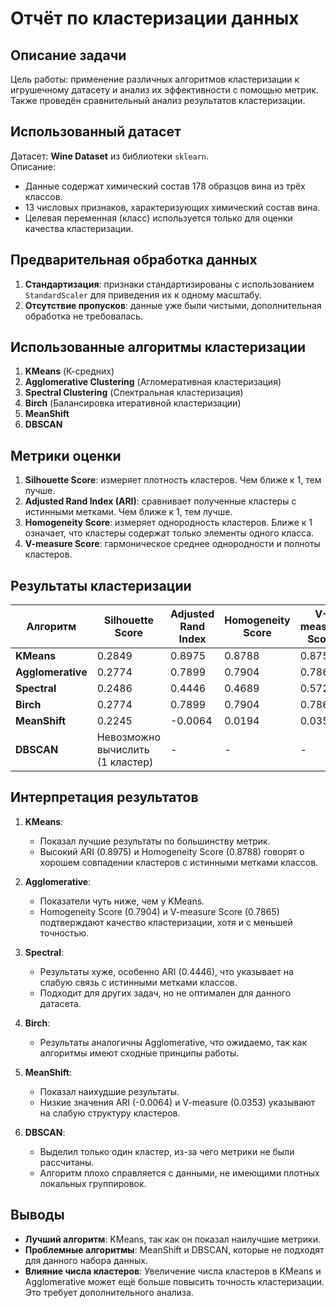 # Отчёт по кластеризации данных

## Описание задачи

Цель работы: применение различных алгоритмов кластеризации к игрушечному датасету и анализ их эффективности с помощью метрик. Также проведён сравнительный анализ результатов кластеризации.

## Использованный датасет

Датасет: **Wine Dataset** из библиотеки `sklearn`.  
Описание:
- Данные содержат химический состав 178 образцов вина из трёх классов.
- 13 числовых признаков, характеризующих химический состав вина.
- Целевая переменная (класс) используется только для оценки качества кластеризации.

## Предварительная обработка данных

1. **Стандартизация**: признаки стандартизированы с использованием `StandardScaler` для приведения их к одному масштабу.
2. **Отсутствие пропусков**: данные уже были чистыми, дополнительная обработка не требовалась.

## Использованные алгоритмы кластеризации

1. **KMeans** (К-средних)
2. **Agglomerative Clustering** (Агломеративная кластеризация)
3. **Spectral Clustering** (Спектральная кластеризация)
4. **Birch** (Балансировка итеративной кластеризации)
5. **MeanShift**
6. **DBSCAN**

## Метрики оценки

1. **Silhouette Score**: измеряет плотность кластеров. Чем ближе к 1, тем лучше.
2. **Adjusted Rand Index (ARI)**: сравнивает полученные кластеры с истинными метками. Чем ближе к 1, тем лучше.
3. **Homogeneity Score**: измеряет однородность кластеров. Ближе к 1 означает, что кластеры содержат только элементы одного класса.
4. **V-measure Score**: гармоническое среднее однородности и полноты кластеров.

## Результаты кластеризации

| Алгоритм            | Silhouette Score | Adjusted Rand Index | Homogeneity Score | V-measure Score |
|---------------------|------------------|---------------------|-------------------|-----------------|
| **KMeans**           | 0.2849           | 0.8975              | 0.8788            | 0.8759          |
| **Agglomerative**     | 0.2774           | 0.7899              | 0.7904            | 0.7865          |
| **Spectral**          | 0.2486           | 0.4446              | 0.4689            | 0.5725          |
| **Birch**             | 0.2774           | 0.7899              | 0.7904            | 0.7865          |
| **MeanShift**         | 0.2245           | -0.0064             | 0.0194            | 0.0353          |
| **DBSCAN**            | Невозможно вычислить (1 кластер) | -                 | -                | -               |

## Интерпретация результатов

1. **KMeans**: 
   - Показал лучшие результаты по большинству метрик.
   - Высокий ARI (0.8975) и Homogeneity Score (0.8788) говорят о хорошем совпадении кластеров с истинными метками классов.

2. **Agglomerative**:
   - Показатели чуть ниже, чем у KMeans.
   - Homogeneity Score (0.7904) и V-measure Score (0.7865) подтверждают качество кластеризации, хотя и с меньшей точностью.

3. **Spectral**:
   - Результаты хуже, особенно ARI (0.4446), что указывает на слабую связь с истинными метками классов.
   - Подходит для других задач, но не оптимален для данного датасета.

4. **Birch**:
   - Результаты аналогичны Agglomerative, что ожидаемо, так как алгоритмы имеют сходные принципы работы.

5. **MeanShift**:
   - Показал наихудшие результаты.
   - Низкие значения ARI (-0.0064) и V-measure (0.0353) указывают на слабую структуру кластеров.

6. **DBSCAN**:
   - Выделил только один кластер, из-за чего метрики не были рассчитаны.
   - Алгоритм плохо справляется с данными, не имеющими плотных локальных группировок.

## Выводы

- **Лучший алгоритм**: KMeans, так как он показал наилучшие метрики.
- **Проблемные алгоритмы**: MeanShift и DBSCAN, которые не подходят для данного набора данных.
- **Влияние числа кластеров**: Увеличение числа кластеров в KMeans и Agglomerative может ещё больше повысить точность кластеризации. Это требует дополнительного анализа.

